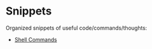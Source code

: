 # Snippets

Organized snippets of useful code/commands/thoughts:
- [Shell Commands](./ShellCommands.md)
